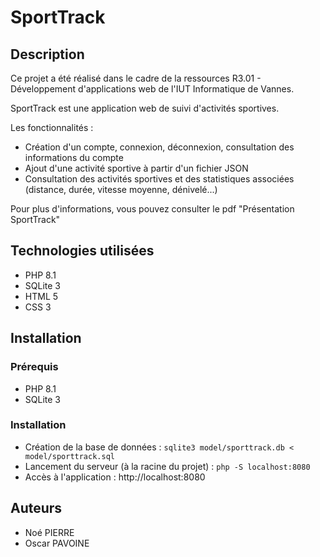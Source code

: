 # SportTrack

## Description

Ce projet a été réalisé dans le cadre de la ressources R3.01 - Développement d'applications web de l'IUT Informatique de Vannes.

SportTrack est une application web de suivi d'activités sportives.

Les fonctionnalités :

- Création d'un compte, connexion, déconnexion, consultation des informations du compte
- Ajout d'une activité sportive à partir d'un fichier JSON
- Consultation des activités sportives et des statistiques associées (distance, durée, vitesse moyenne, dénivelé...)

Pour plus d'informations, vous pouvez consulter le pdf "Présentation SportTrack"


## Technologies utilisées

- PHP 8.1
- SQLite 3
- HTML 5
- CSS 3

## Installation

### Prérequis

- PHP 8.1
- SQLite 3

### Installation

- Création de la base de données : `sqlite3 model/sporttrack.db < model/sporttrack.sql`
- Lancement du serveur (à la racine du projet) : `php -S localhost:8080`
- Accès à l'application : http://localhost:8080

## Auteurs

- Noé PIERRE
- Oscar PAVOINE
